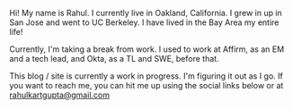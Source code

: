 Hi! My name is Rahul. I currently live in Oakland, California. I grew in up in San Jose and went to UC Berkeley. I have lived in the Bay Area my entire life!

Currently, I'm taking a break from work. I used to work at Affirm, as an EM and a tech lead, and Okta, as a TL and SWE, before that.

This blog / site is currently a work in progress. I'm figuring it out as I go. If you want to reach me, you can hit me up using the social links below or at rahulkartgupta@gmail.com

